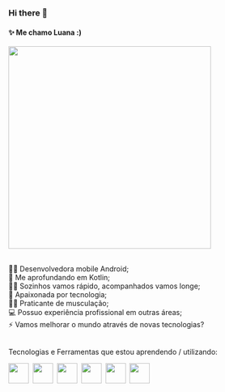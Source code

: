 ### Hi there 👋


#### ✨ Me chamo Luana :)

<img src="https://media.giphy.com/media/aNqEFrYVnsS52/giphy.gif" width="400"/>
<br/>
<br/>

👩‍💻 Desenvolvedora mobile Android;<br/>
🌱 Me aprofundando em Kotlin;<br/>
👯‍♀ Sozinhos vamos rápido, acompanhados vamos longe;<br/>
👾 Apaixonada por tecnologia;<br/>
🏋️‍♀️ Praticante de musculação;<br/>
💻 Possuo experiência profissional em outras áreas;<br/>
⚡ Vamos melhorar o mundo através de novas tecnologias?<br/> 

<br/>
Tecnologias e Ferramentas que estou aprendendo / utilizando:

<img src="https://cdn.jsdelivr.net/gh/devicons/devicon/icons/androidstudio/androidstudio-original.svg" width="40"/>&nbsp;
<img src="https://cdn.jsdelivr.net/gh/devicons/devicon/icons/kotlin/kotlin-original.svg" width="40"/>&nbsp;
<img src="https://cdn.jsdelivr.net/gh/devicons/devicon/icons/java/java-original.svg" width="40"/>&nbsp;
<img src="https://cdn.jsdelivr.net/gh/devicons/devicon/icons/git/git-original.svg" width="40"/>&nbsp;
<img src="https://cdn.jsdelivr.net/gh/devicons/devicon/icons/bitbucket/bitbucket-original-wordmark.svg" width="40"/>&nbsp;
<img src="https://cdn.jsdelivr.net/gh/devicons/devicon/icons/jira/jira-plain-wordmark.svg" width="40"/>&nbsp;
